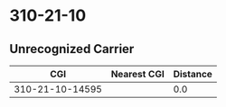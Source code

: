 # 310-21-10
## Unrecognized Carrier


| CGI | Nearest CGI | Distance |
|-----|-------------|----------|
| 310-21-10-14595 |  | 0.0 |
